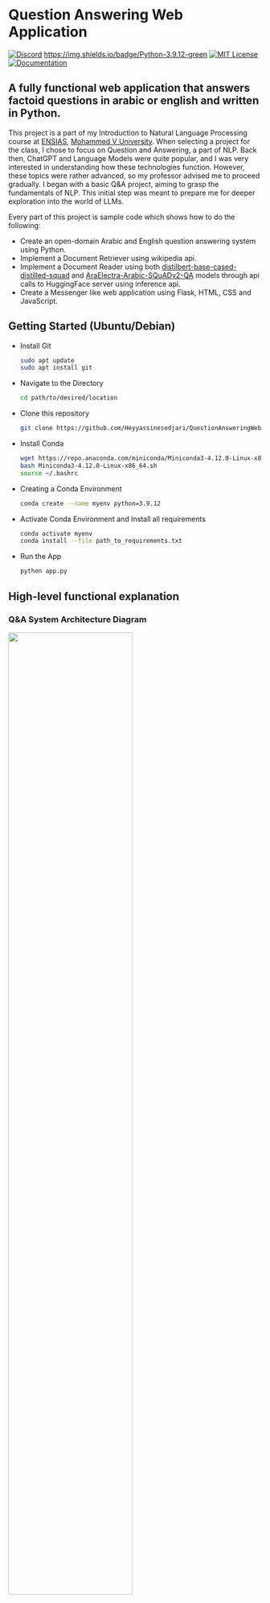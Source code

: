 # Question Answering Web Application

[![Discord](https://img.shields.io/discord/823720615965622323.svg?style=for-the-badge)](https://discord.gg/DGxZRP3qeg)
https://img.shields.io/badge/Python-3.9.12-green
[![MIT License](https://img.shields.io/badge/license-MIT-blue.svg?style=for-the-badge)](https://github.com/alelievr/Mixture/blob/master/LICENSE)
[![Documentation](https://img.shields.io/badge/Documentation-github-brightgreen.svg?style=for-the-badge)](https://alelievr.github.io/Mixture/manual/GettingStarted.html)

## A fully functional web application that answers factoid questions in arabic or english and written in Python.

This project is a part of my Introduction to Natural Language Processing course at [ENSIAS](https://fr.wikipedia.org/wiki/%C3%89cole_nationale_sup%C3%A9rieure_d%27informatique_et_d%27analyse_des_syst%C3%A8mes), [Mohammed V University](https://en.wikipedia.org/wiki/Mohammed_V_University). When selecting a project for the class, I chose to focus on Question and Answering, a part of NLP. Back then, ChatGPT and Language Models were quite popular, and I was very interested in understanding how these technologies function. However, these topics were rather advanced, so my professor advised me to proceed gradually. I began with a basic Q&A project, aiming to grasp the fundamentals of NLP. This initial step was meant to prepare me for deeper exploration into the world of LLMs.

Every part of this project is sample code which shows how to do the following:

* Create an open-domain Arabic and English question answering system using Python.
* Implement a Document Retriever using wikipedia api.
* Implement a Document Reader using both [distilbert-base-cased-distilled-squad](https://huggingface.co/distilbert-base-cased-distilled-squad) and [AraElectra-Arabic-SQuADv2-QA](https://huggingface.co/ZeyadAhmed/AraElectra-Arabic-SQuADv2-QA) models through api calls to HuggingFace server using inference api.
* Create a Messenger like web application using Flask, HTML, CSS and JavaScript.

## Getting Started (Ubuntu/Debian)
* Install Git
  ```bash
  sudo apt update
  sudo apt install git
* Navigate to the Directory
  ```bash
  cd path/to/desired/location
  
* Clone this repository
  ```bash
  git clone https://github.com/Heyyassinesedjari/QuestionAnsweringWebApp.git
* Install Conda
  ```bash
  wget https://repo.anaconda.com/miniconda/Miniconda3-4.12.0-Linux-x86_64.sh
  bash Miniconda3-4.12.0-Linux-x86_64.sh
  source ~/.bashrc

* Creating a Conda Environment
  ```bash
  conda create --name myenv python=3.9.12
* Activate Conda Environment and Install all requirements
  ```bash
  conda activate myenv
  conda install --file path_to_requirements.txt
* Run the App
  ```bash
  python app.py

## High-level functional explanation

### Q&A System Architecture Diagram
<img src="https://github.com/Heyyassinesedjari/QuestionAnsweringWebApp/assets/94799575/ced251a7-9413-4dc0-8f0e-beac07ba3668" width="70%" height="70%">

### Document Retriever Architecture Diagram
<img src="https://github.com/Heyyassinesedjari/QuestionAnsweringWebApp/assets/94799575/602dad7c-bbd6-42a4-837d-a90e797ab187" width="70%" height="70%">

### Document Reader Architecture Diagram
<img src="https://github.com/Heyyassinesedjari/QuestionAnsweringWebApp/assets/94799575/ced251a7-9413-4dc0-8f0e-beac07ba3668" width="70%" height="70%">

### Application Sequence Diagram
<img src="https://github.com/Heyyassinesedjari/QuestionAnsweringWebApp/assets/94799575/83f19996-94c1-4be5-ba6f-ef1ff1329bbd" width="70%" height="70%">

###  Video Demo
https://github.com/Heyyassinesedjari/QuestionAnsweringWebApp/assets/94799575/5bd7fd0f-f1a5-409f-91ef-5dafd6d35a80

### Project Defense Presentation (Google Slides)
https://docs.google.com/presentation/d/1vQKFpJJx6TmtOgJ8upJHEEu_9QU-tWXH/edit?usp=sharing&ouid=100061785569173216725&rtpof=true&sd=true

